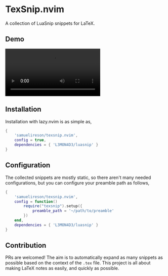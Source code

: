 # TexSnip.nvim
A collection of LuaSnip snippets for LaTeX.

## Demo
![Demo](demo/demo.mp4)

## Installation
Installation with lazy.nvim is as simple as,
```lua
{
    'samuelireson/texsnip.nvim',
    config = true,
    dependencies = { 'L3MON4D3/luasnip' }
}
```

## Configuration
The collected snippets are mostly static, so there aren't many needed
configurations, but you can configure your preamble path as follows,
```lua
{
    'samuelireson/texsnip.nvim',
    config = function()
        require("texsnip").setup({
            preamble_path = '~/path/to/preamble'
        })
    end,
    dependencies = { 'L3MON4D3/luasnip' }
}
```

## Contribution
PRs are welcomed! The aim is to automatically expand as many snippets as
possible based on the context of the `.tex` file. This project is all about
making LaTeX notes as easily, and quickly as possible.
